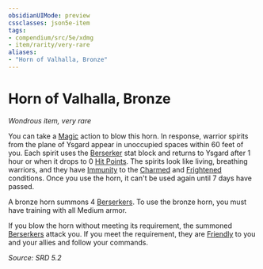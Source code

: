 ```yaml
---
obsidianUIMode: preview
cssclasses: json5e-item
tags:
- compendium/src/5e/xdmg
- item/rarity/very-rare
aliases: 
- "Horn of Valhalla, Bronze"
---
```

# Horn of Valhalla, Bronze
*Wondrous item, very rare*  


You can take a [Magic](rules/actions.md#Magic) action to blow this horn. In response, warrior spirits from the plane of Ysgard appear in unoccupied spaces within 60 feet of you. Each spirit uses the [Berserker](compendium/bestiary/humanoid/berserker-xmm.md) stat block and returns to Ysgard after 1 hour or when it drops to 0 [Hit Points](rules/variant-rules/hit-points-xphb.md). The spirits look like living, breathing warriors, and they have [Immunity](rules/variant-rules/immunity-xphb.md) to the [Charmed](rules/conditions.md#Charmed) and [Frightened](rules/conditions.md#Frightened) conditions. Once you use the horn, it can't be used again until 7 days have passed.

A bronze horn summons 4 [Berserkers](compendium/bestiary/humanoid/berserker-xmm.md). To use the bronze horn, you must have training with all Medium armor.

If you blow the horn without meeting its requirement, the summoned [Berserkers](compendium/bestiary/humanoid/berserker-xmm.md) attack you. If you meet the requirement, they are [Friendly](rules/variant-rules/friendly-attitude-xphb.md) to you and your allies and follow your commands.

*Source: SRD 5.2*
